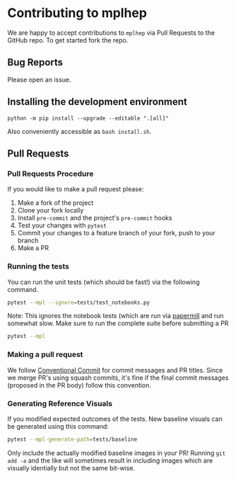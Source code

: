 # Contributing to mplhep

We are happy to accept contributions to `mplhep` via Pull Requests to the GitHub repo. To get started fork the repo.

## Bug Reports

Please open an issue.

## Installing the development environment

```
python -m pip install --upgrade --editable ".[all]"
```

Also conveniently accessible as `bash install.sh`.

## Pull Requests

### Pull Requests Procedure

If you would like to make a pull request please:

1. Make a fork of the project
2. Clone your fork locally
3. Install `pre-commit` and the project's `pre-commit` hooks
4. Test your changes with `pytest`
5. Commit your changes to a feature branch of your fork, push to your branch
6. Make a PR

### Running the tests

You can run the unit tests (which should be fast!) via the following command.

```bash
pytest --mpl --ignore=tests/test_notebooks.py
```

Note: This ignores the notebook tests (which are run via [papermill](https://github.com/nteract/papermill) and run somewhat slow.
Make sure to run the complete suite before submitting a PR

```bash
pytest --mpl
```

### Making a pull request

We follow [Conventional Commit](https://www.conventionalcommits.org/) for commit messages and PR titles. Since we merge PR's using squash commits, it's fine if the final commit messages (proposed in the PR body) follow this convention.

### Generating Reference Visuals

If you modified expected outcomes of the tests. New baseline visuals can be generated using this command:

```bash
pytest --mpl-generate-path=tests/baseline
```

Only include the actually modified baseline images in your PR! Running `git add -a` and the like will sometimes result in including images which are visually identially but not the same bit-wise.
